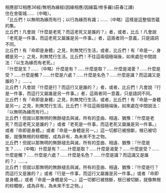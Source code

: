 相應部12相應36經/無明為緣經(因緣相應/因緣篇/修多羅)(莊春江譯)  
住在舍衛城……（中略）。  
「比丘們！以無明為緣而有行；以行為緣而有識；……（中略）這樣是這整個苦蘊的集。  
比丘們！凡會說『什麼是老死？而這老死又是誰的？』者，或者，比丘！凡會說『老死是一件事，而這老死又屬誰是另一件事。』者，這兩者同一意義，只是語詞不同。  
比丘們！有『命即是身體』之見，則無梵行生活，或者，比丘們！有『命是一，身體是另一』之見，則無梵行生活。比丘們！不往這兩個極端後，如來處在中間說法：『以生為緣而有老死。』  
『什麼是生？……（中略）什麼是有？……什麼是取？……什麼是渴愛？……什麼是受？……什麼是觸？……什麼是六處？……什麼是名色？……什麼是識？而這識又是誰的？』……。  
比丘們！凡會說『什麼是行？而這行又是誰的？』者，或者，比丘們！凡會說『行是一件事，而這行又屬誰是另一件事。』者，這兩者同一意義，只是語詞不同。  
比丘們！有『命即是身體』之見，則無梵行生活，或者，比丘們！有『命是一身體是另一』之見，則無梵行生活。比丘們！不往這兩個極端後，如來處在中間說法：『以無明為緣而有行。』  
比丘們！但就以那無明的無餘褪去與滅，所有的歪曲、相違、猶豫：『什麼是老死？而這老死又是誰的？』或者『老死是一件事，而這老死又屬誰是另一件事。』或者『命即是身體。』或者『命是一身體是另一。』這一切都已被捨斷，根已被切斷，就像無根的棕櫚樹，成為非有，為未來不生之物。  
比丘們！但就以那無明的無餘褪去與滅，所有的歪曲、相違、猶豫：『什麼是生？……（中略）什麼是有？……什麼是取？……什麼是渴愛？……什麼是受？……什麼是觸？……什麼是六處？……什麼是名色？……什麼是識？而這識又是誰的？』……。  
比丘們！但就以那無明的無餘褪去與滅，所有的歪曲、相違、猶豫：『什麼是行？而這行又是誰的？』或者『行是一件事，而這行又屬誰是另一件事。』或者『命即是身體。』或者『命是一身體是另一。』這一切都已被捨斷，根已被切斷，就像無根的棕櫚樹，成為非有，為未來不生之物。」  
  
  
